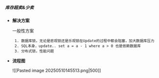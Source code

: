 
##### 库存超卖&少卖

-  **解决方案**

	一般性方案
	
		1. 数据库锁，无论是悲观锁还是乐观锁在Update的过程中都会阻塞，加大数据库压力
		2. SQL本身，update.. set a = a - 1 where a > 0 也是依赖数据库
		3. 分布式锁，性能问题
	   
	   

-  **流程图**
  
	![[Pasted image 20250510145513.png|500]]